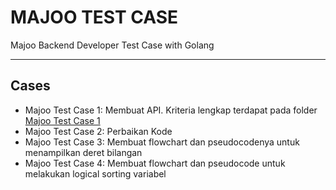 # MAJOO TEST CASE

Majoo Backend Developer Test Case with Golang

---

## Cases

* Majoo Test Case 1: Membuat API. Kriteria lengkap terdapat pada folder [Majoo Test Case 1](Majoo%20Test%20Case%201)
* Majoo Test Case 2: Perbaikan Kode
* Majoo Test Case 3: Membuat flowchart dan pseudocodenya untuk menampilkan deret bilangan 
* Majoo Test Case 4: Membuat flowchart dan pseudocode untuk melakukan logical sorting variabel 